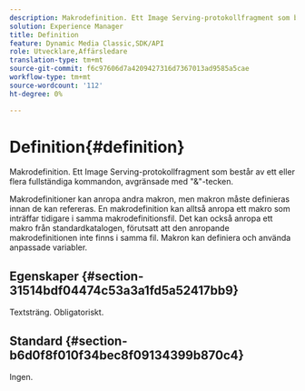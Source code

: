 ```yaml
---
description: Makrodefinition. Ett Image Serving-protokollfragment som består av ett eller flera fullständiga kommandon, avgränsade med "&"-tecken.
solution: Experience Manager
title: Definition
feature: Dynamic Media Classic,SDK/API
role: Utvecklare,Affärsledare
translation-type: tm+mt
source-git-commit: f6c97606d7a4209427316d7367013ad9585a5cae
workflow-type: tm+mt
source-wordcount: '112'
ht-degree: 0%

---
```



# Definition{#definition}

Makrodefinition. Ett Image Serving-protokollfragment som består av ett eller flera fullständiga kommandon, avgränsade med &quot;&amp;&quot;-tecken.

Makrodefinitioner kan anropa andra makron, men makron måste definieras innan de kan refereras. En makrodefinition kan alltså anropa ett makro som inträffar tidigare i samma makrodefinitionsfil. Det kan också anropa ett makro från standardkatalogen, förutsatt att den anropande makrodefinitionen inte finns i samma fil. Makron kan definiera och använda anpassade variabler.

## Egenskaper {#section-31514bdf04474c53a3a1fd5a52417bb9}

Textsträng. Obligatoriskt.

## Standard {#section-b6d0f8f010f34bec8f09134399b870c4}

Ingen.
